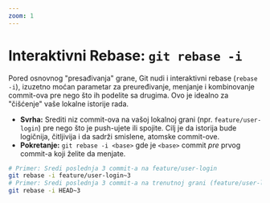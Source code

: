 ```yaml
---
zoom: 1
---
```


# Interaktivni Rebase: `git rebase -i`

<v-click>

Pored osnovnog "presađivanja" grane, Git nudi i interaktivni rebase (`rebase -i`), izuzetno moćan parametar za preuređivanje, 
menjanje i kombinovanje commit-ova pre nego što ih podelite sa drugima. Ovo je idealno za "čišćenje" vaše lokalne 
istorije rada.

</v-click>

<v-clicks>

- **Svrha:** Srediti niz commit-ova na vašoj lokalnoj grani (npr. `feature/user-login`) pre nego što je push-ujete ili 
spojite. Cilj je da istorija bude logičnija, čitljivija i da sadrži smislene, atomske commit-ove.
- **Pokretanje:** `git rebase -i <base>` gde je `<base>` commit *pre* prvog commit-a koji želite da menjate.

```bash
# Primer: Sredi poslednja 3 commit-a na feature/user-login
git rebase -i feature/user-login~3
# Primer: Sredi poslednja 3 commit-a na trenutnoj grani (feature/user-login)
git rebase -i HEAD~3
```

</v-clicks>
